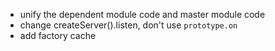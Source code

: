 - unify the dependent module code and master module code
- change createServer().listen, don't use `prototype.on`
- add factory cache

